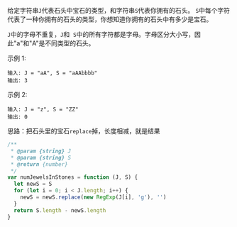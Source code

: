 给定字符串`J`代表石头中宝石的类型，和字符串`S`代表你拥有的石头。 `S`中每个字符代表了一种你拥有的石头的类型，你想知道你拥有的石头中有多少是宝石。

`J`中的字母不重复，`J`和  `S`中的所有字符都是字母。字母区分大小写，因此"a"和"A"是不同类型的石头。

示例 1:

```
输入: J = "aA", S = "aAAbbbb"
输出: 3
```

示例 2:

```
输入: J = "z", S = "ZZ"
输出: 0
```

思路：把石头里的宝石`replace`掉，长度相减，就是结果

```js
/**
 * @param {string} J
 * @param {string} S
 * @return {number}
 */
var numJewelsInStones = function (J, S) {
  let newS = S
  for (let i = 0; i < J.length; i++) {
    newS = newS.replace(new RegExp(J[i], 'g'), '')
  }
  return S.length - newS.length
}
```
